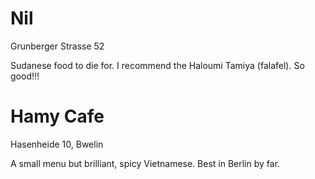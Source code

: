 # Nil

Grunberger Strasse 52

Sudanese food to die for. I recommend the Haloumi Tamiya (falafel). So
good!!!

# Hamy Cafe

Hasenheide 10, Bwelin

A small menu but brilliant, spicy Vietnamese. Best in Berlin by far.
